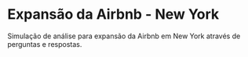 # Expansão da Airbnb - New York
 Simulação de análise para expansão da Airbnb em New York através de perguntas e respostas.
